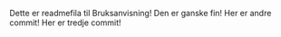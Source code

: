 Dette er readmefila til Bruksanvisning! Den er ganske fin!
Her er andre commit!
Her er tredje commit!